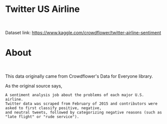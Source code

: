 # Twitter US Airline

<br>

Dataset link: https://www.kaggle.com/crowdflower/twitter-airline-sentiment


# About
<br>

This data originally came from Crowdflower's Data for Everyone library.

As the original source says,

```
A sentiment analysis job about the problems of each major U.S. airline. 
Twitter data was scraped from February of 2015 and contributors were asked to first classify positive, negative, 
and neutral tweets, followed by categorizing negative reasons (such as "late flight" or "rude service").
```
